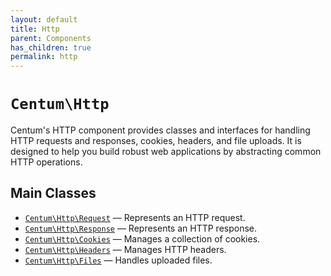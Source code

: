 ```yaml
---
layout: default
title: Http
parent: Components
has_children: true
permalink: http
---
```




# `Centum\Http`

Centum's HTTP component provides classes and interfaces for handling HTTP requests and responses, cookies, headers, and file uploads.
It is designed to help you build robust web applications by abstracting common HTTP operations.



## Main Classes

- [`Centum\Http\Request`](./requests.md) — Represents an HTTP request.
- [`Centum\Http\Response`](./responses.md) — Represents an HTTP response.
- [`Centum\Http\Cookies`](./cookies.md) — Manages a collection of cookies.
- [`Centum\Http\Headers`](./headers.md) — Manages HTTP headers.
- [`Centum\Http\Files`](./files.md) — Handles uploaded files.
